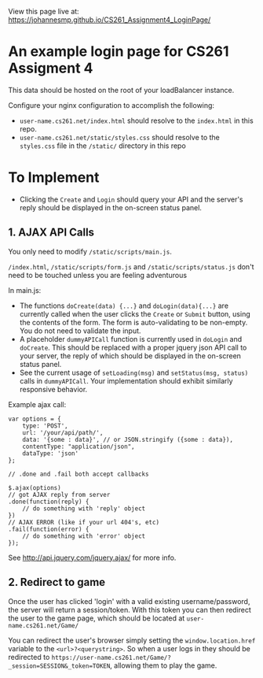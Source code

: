View this page live at:
https://johannesmp.github.io/CS261_Assignment4_LoginPage/



# An example login page for CS261 Assigment 4

This data should be hosted on the root of your loadBalancer instance.

Configure your nginx configuration to accomplish the following:

- `user-name.cs261.net/index.html` should resolve to the `index.html` in this repo.
- `user-name.cs261.net/static/styles.css` should resolve to the `styles.css` file in the `/static/` directory in this repo


# To Implement

- Clicking the `Create` and `Login` should query your API and the server's reply should be displayed in the on-screen status panel.


## 1. AJAX API Calls

You only need to modify `/static/scripts/main.js`. 

`/index.html`, `/static/scripts/form.js` and `/static/scripts/status.js` don't need to be touched unless you are feeling adventurous

In main.js:

- The functions `doCreate(data) {...}` and `doLogin(data){...}` are currently called when the user clicks the `Create` or `Submit` button, using the contents of the form. The form is auto-validating to be non-empty. You do not need to validate the input.
- A placeholder `dummyAPICall` function is currently used in `doLogin` and `doCreate`. This should be replaced with a proper jquery json API call to your server, the reply of which should be displayed in the on-screen status panel.
- See the current usage of `setLoading(msg)` and `setStatus(msg, status)` calls in `dummyAPICall`. Your implementation should exhibit similarly responsive behavior.

Example ajax call:

    var options = {
        type: 'POST',
        url: '/your/api/path/',
        data: '{some : data}', // or JSON.stringify ({some : data}),
        contentType: "application/json",
        dataType: 'json'
    };

    // .done and .fail both accept callbacks 
    
    $.ajax(options)
    // got AJAX reply from server
    .done(function(reply) {
        // do something with 'reply' object
    })
    // AJAX ERROR (like if your url 404's, etc)
    .fail(function(error) {
        // do something with 'error' object
    });
 
See http://api.jquery.com/jquery.ajax/ for more info.
 
## 2. Redirect to game
 
Once the user has clicked 'login' with a valid existing username/password, the server will return a session/token. With this token you can then redirect the user to the game page, which should be located at `user-name.cs261.net/Game/`
 
You can redirect the user's browser simply setting the `window.location.href` variable to the `<url>?<querystring>`. So when a user logs in they should be redirected to `https://user-name.cs261.net/Game/?_session=SESSION&_token=TOKEN`, allowing them to play the game.

 

 
 
